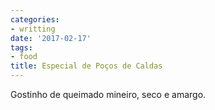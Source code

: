 ```yaml
---
categories:
- writting
date: '2017-02-17'
tags:
- food
title: Especial de Poços de Caldas
---
```


Gostinho de queimado mineiro, seco e amargo.

